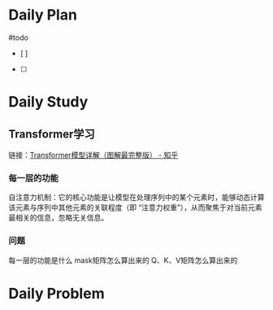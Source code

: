 # Daily Plan
#todo
- [ ] 
- [ ] 
# Daily Study
## Transformer学习
链接：[Transformer模型详解（图解最完整版） - 知乎](https://zhuanlan.zhihu.com/p/338817680)
### 每一层的功能
自注意力机制：它的核心功能是让模型在处理序列中的某个元素时，能够动态计算该元素与序列中其他元素的关联程度（即 “注意力权重”），从而聚焦于对当前元素最相关的信息，忽略无关信息。


### 问题
每一层的功能是什么
mask矩阵怎么算出来的
Q、K、V矩阵怎么算出来的

# Daily Problem